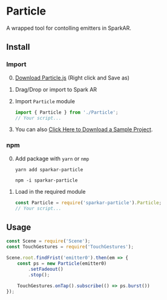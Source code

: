 # Particle

A wrapped tool for contolling emitters in SparkAR.



## Install

### Import

0. [Download Particle.js](https://raw.githubusercontent.com/pofulu/sparkar-particle/master/Particle.js) (Right click and Save as)

1. Drag/Drop or import to Spark AR

2. Import `Particle` module

    ```javascript
    import { Particle } from './Particle';
    // Your script...
    ```

3. You can also [Click Here to Download a Sample Project](https://yehonal.github.io/DownGit/#home?url=https://github.com/pofulu/sparkar-particle/tree/master/ParticleDemo).

### npm

0. Add package with `yarn` or `nmp`

    ```shell
    yarn add sparkar-particle
    ```

    ```shell
    npm -i sparkar-particle
    ```

1. Load in the required module

    ```javascript
    const Particle = require('sparkar-particle').Particle;
    // Your script...
    ```



## Usage

```javascript
const Scene = require('Scene');
const TouchGestures = require('TouchGestures');

Scene.root.findFrist('emitter0').then(em => {
    const ps = new Particle(emitter0)
        .setFadeout()
        .stop();
    
    TouchGestures.onTap().subscribe(() => ps.burst())
});
```

